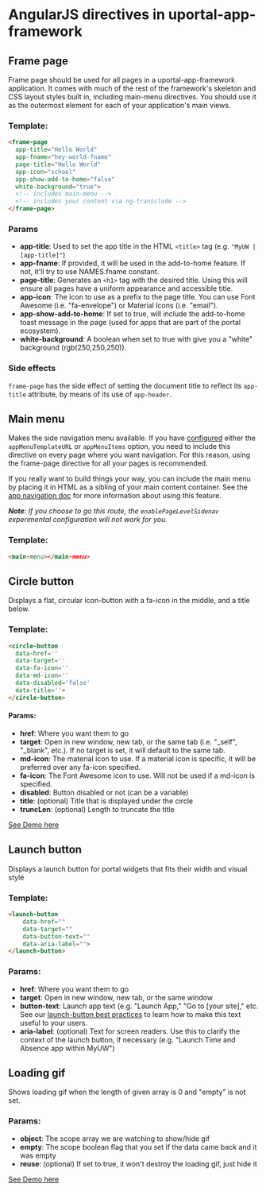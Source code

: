 # AngularJS directives in uportal-app-framework

## Frame page

Frame page should be used for all pages in a uportal-app-framework application. It comes with much of the rest of the framework's skeleton and CSS layout styles built in, including main-menu directives. You should use it as the outermost element for
each of your application's main views.

### Template:

```html
<frame-page
  app-title="Hello World"
  app-fname="hey-world-fname"
  page-title="Hello World"
  app-icon="school"
  app-show-add-to-home="false"
  white-background="true">
  <!-- includes main-menu -->
  <!-- includes your content via ng-transclude -->
</frame-page>
```

### Params

* **app-title**: Used to set the app title in the HTML `<title>` tag (e.g. `"MyUW | [app-title]"`)
* **app-fname**: If provided, it will be used in the add-to-home feature. If not, it'll try to use NAMES.fname constant.
* **page-title**: Generates an `<h1>` tag with the desired title. Using this will ensure all pages have a uniform appearance and accessible title.
* **app-icon**: The icon to use as a prefix to the page title. You can use Font Awesome (i.e. "fa-envelope") or Material Icons (i.e. "email").
* **app-show-add-to-home**: If set to true, will include the add-to-home toast message in the page (used for apps that are part of the portal ecosystem).
* **white-background**: A boolean when set to true with give you a "white" background (rgb(250,250,250)).

### Side effects

`frame-page` has the side effect of setting the document title to reflect its `app-title` attribute, by means of its use of `app-header`.

## Main menu

Makes the side navigation menu available. If you have [configured](configuration.md) either the `appMenuTemplateURL` or `appMenuItems` option, you need to include this directive on every page where you want navigation. For this reason, using the frame-page directive for all your pages is recommended.

If you really want to build things your way, you can include the main menu by placing it in HTML as a sibling of your main content container. See the [app navigation doc](configurable-menu.md) for more information about using this feature.

_**Note**: If you choose to go this route, the `enablePageLevelSidenav` experimental configuration will not work for you._

### Template:

```html
<main-menu></main-menu>
```

## Circle button

Displays a flat, circular icon-button with a fa-icon in the middle, and a title below.

### Template:

```html
<circle-button
  data-href=''
  data-target=''
  data-fa-icon=''
  data-md-icon=''
  data-disabled='false'
  data-title=''>
</circle-button>
```

#### Params:

* **href**: Where you want them to go
* **target**: Open in new window, new tab, or the same tab (i.e. "\_self", "\_blank", etc.). If no target is set, it will default to the same tab.
* **md-icon**: The material icon to use. If a material icon is specific, it will be preferred over any fa-icon specified.
* **fa-icon**: The Font Awesome icon to use. Will not be used if a md-icon is specified.
* **disabled**: Button disabled or not (can be a variable)
* **title**: (optional) Title that is displayed under the circle
* **truncLen**: (optional) Length to truncate the title

<a href='#/demo' class='docs-button'>See Demo here</a>

## Launch button

Displays a launch button for portal widgets that fits their width and visual style

### Template:

```html
<launch-button
	data-href=""
	data-target=""
	data-button-text=""
	data-aria-label="">
</launch-button>
```

### Params:

* **href**: Where you want them to go
* **target**: Open in new window, new tab, or the same window
* **button-text**: Launch app text (e.g. "Launch App," "Go to \[your site]," etc. See our
[launch-button best practices](http://uportal-project.github.io/uportal-home/latest/#/md/widget-launch-button) to
learn how to make this text useful to your users.
* **aria-label**: (optional) Text for screen readers. Use this to clarify the context of the launch button, if necessary (e.g. "Launch Time and Absence app within MyUW")

## Loading gif

Shows loading gif when the length of given array is 0 and "empty" is not set.

### Params:

+ **object**: The scope array we are watching to show/hide gif
+ **empty**: The scope boolean flag that you set if the data came back and it was empty
+ **reuse**: (optional) If set to true, it won't destroy the loading gif, just hide it

<a href='#/demo' class='docs-button'>See Demo here</a>
